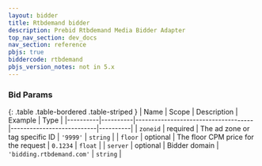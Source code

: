 ```yaml
---
layout: bidder
title: Rtbdemand bidder
description: Prebid Rtbdemand Media Bidder Adapter
top_nav_section: dev_docs
nav_section: reference
pbjs: true
biddercode: rtbdemand
pbjs_version_notes: not in 5.x
---
```


### Bid Params

{: .table .table-bordered .table-striped }
| Name     | Scope    | Description                         | Example                   | Type     |
|----------|----------|-------------------------------------|---------------------------|----------|
| `zoneid` | required | The ad zone or tag specific ID      | `'9999'`                  | `string` |
| `floor`  | optional | The floor CPM price for the request | `0.1234`                  | `float`  |
| `server` | optional | Bidder domain                       | `'bidding.rtbdemand.com'` | `string` |

